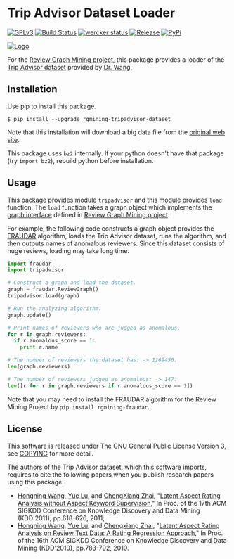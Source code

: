 # Trip Advisor Dataset Loader
[![GPLv3](https://img.shields.io/badge/license-GPLv3-blue.svg)](https://www.gnu.org/copyleft/gpl.html)
[![Build Status](https://travis-ci.org/rgmining/tripadvisor.svg?branch=master)](https://travis-ci.org/rgmining/tripadvisor)
[![wercker status](https://app.wercker.com/status/815b060cc2fa911215674efdc1078d50/s/master "wercker status")](https://app.wercker.com/project/byKey/815b060cc2fa911215674efdc1078d50)
[![Release](https://img.shields.io/badge/release-0.5.4-brightgreen.svg)](https://github.com/rgmining/tripadvisor/releases/tag/v0.5.4)
[![PyPi](https://img.shields.io/badge/pypi-0.5.4-brightgreen.svg)](https://pypi.python.org/pypi/rgmining-tripadvisor-dataset)

[![Logo](https://rgmining.github.io/tripadvisor/_static/image.png)](https://rgmining.github.io/tripadvisor/)

For the [Review Graph Mining project](https://github.com/rgmining),
this package provides a loader of the
[Trip Advisor dataset](http://times.cs.uiuc.edu/~wang296/Data/)
provided by [Dr. Wang](http://www.cs.virginia.edu/~hw5x/).


## Installation
Use pip to install this package.

```shell
$ pip install --upgrade rgmining-tripadvisor-dataset
```

Note that this installation will download a big data file from
the [original web site](http://times.cs.uiuc.edu/~wang296/Data/).

This package uses `bz2` internally.
If your python doesn't have that package (try `import bz2`),
rebuild python before installation.


## Usage
This package provides module `tripadvisor` and this module provides `load` function.
The `load` function takes a graph object which implements
the [graph interface](https://rgmining.github.io/dataset-io/modules/dataset_io.html#graph-interface)
defined in [Review Graph Mining project](https://github.com/rgmining).

For example, the following code constructs a graph object provides the
[FRAUDAR](http://www.kdd.org/kdd2016/subtopic/view/fraudar-bounding-graph-fraud-in-the-face-of-camouflage) algorithm,
loads the Trip Advisor dataset,
runs the algorithm, and then outputs names of anomalous reviewers.
Since this dataset consists of huge reviews, loading may take long time.

```py
import fraudar
import tripadvisor

# Construct a graph and load the dataset.
graph = fraudar.ReviewGraph()
tripadvisor.load(graph)

# Run the analyzing algorithm.
graph.update()

# Print names of reviewers who are judged as anomalous.
for r in graph.reviewers:
  if r.anomalous_score == 1:
    print r.name

# The number of reviewers the dataset has: -> 1169456.
len(graph.reviewers)

# The number of reviewers judged as anomalous: -> 147.
len([r for r in graph.reviewers if r.anomalous_score == 1])
```

Note that you may need to install the FRAUDAR algorithm for the Review Mining Project
by `pip install rgmining-fraudar`.


## License
This software is released under The GNU General Public License Version 3,
see [COPYING](COPYING) for more detail.

The authors of the Trip Advisor dataset, which this software imports, requires to
cite the following papers when you publish research papers using this package:

- [Hongning Wang](http://www.cs.virginia.edu/~hw5x/),
  [Yue Lu](https://www.linkedin.com/in/yue-lu-80a6a549),
  and [ChengXiang Zhai](http://czhai.cs.illinois.edu/),
  "[Latent Aspect Rating Analysis without Aspect Keyword Supervision](http://times.cs.uiuc.edu/~wang296/paper/p618.pdf),"
  In Proc. of the 17th ACM SIGKDD Conference on Knowledge Discovery and Data Mining (KDD'2011),
  pp.618-626, 2011;
- [Hongning Wang](http://www.cs.virginia.edu/~hw5x/),
  [Yue Lu](https://www.linkedin.com/in/yue-lu-80a6a549),
  and [Chengxiang Zhai](http://czhai.cs.illinois.edu/),
  "[Latent Aspect Rating Analysis on Review Text Data: A Rating Regression Approach](http://sifaka.cs.uiuc.edu/~wang296/paper/rp166f-wang.pdf),"
  In Proc. of the 16th ACM SIGKDD Conference on Knowledge Discovery and Data Mining (KDD'2010),
  pp.783-792, 2010.
